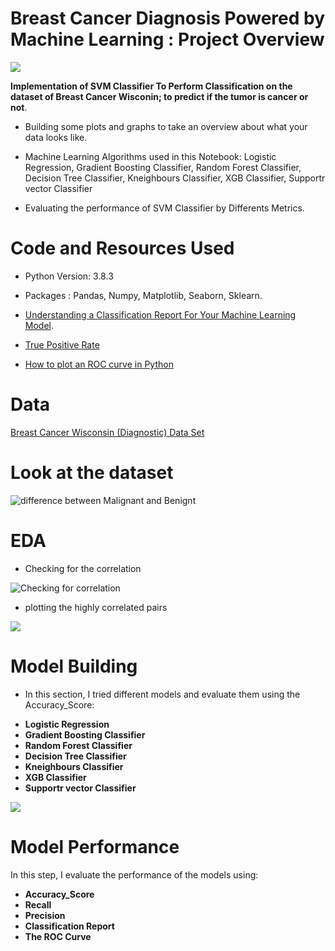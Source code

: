 # Breast Cancer Diagnosis Powered by Machine Learning : Project Overview


![](https://mlfjqdsf5ptg.i.optimole.com/iQrIoNc-LQvF_N5U/w:800/h:400/q:69/https://nationaldaycalendar.com/wp-content/uploads/2014/10/Breast-Cancer-Awareness-Month-October-1.jpg)



**Implementation of SVM Classifier To Perform Classification on the dataset of Breast Cancer Wisconin; to predict if the tumor is cancer or not**.

* Building some plots and graphs to take an overview about what your data looks like.

* Machine Learning Algorithms used in this Notebook: Logistic Regression, Gradient Boosting Classifier, Random Forest Classifier, Decision Tree Classifier, Kneighbours Classifier, XGB Classifier, Supportr vector Classifier

* Evaluating the performance of SVM Classifier by Differents Metrics.


# Code and Resources Used 

* Python Version: 3.8.3

* Packages : Pandas, Numpy, Matplotlib, Seaborn, Sklearn.

* [Understanding a Classification Report For Your Machine Learning Model](https://medium.com/@kohlishivam5522/understanding-a-classification-report-for-your-machine-learning-model-88815e2ce397).

* [True Positive Rate](https://www.sciencedirect.com/topics/computer-science/true-positive-rate)

* [How to plot an ROC curve in Python](https://www.sciencedirect.com/topics/computer-science/true-positive-rate)


# Data
 
 [Breast Cancer Wisconsin (Diagnostic) Data Set](https://www.kaggle.com/uciml/breast-cancer-wisconsin-data)


# Look at the dataset

 ![difference between Malignant and Benignt](https://gotalktogetherdotcom.files.wordpress.com/2016/05/cancerbenignmalig1.jpg?w=550)
 
 # EDA
 
 * Checking for the correlation 
 
 
![Checking for correlation](images/correlation.png)

 
  * plotting the highly correlated pairs
  
  ![](https://www.kaggleusercontent.com/kf/44797707/eyJhbGciOiJkaXIiLCJlbmMiOiJBMTI4Q0JDLUhTMjU2In0..q-QmVsJmOeECtdjQAtzdlQ.mDkpMK_zPBgsiF3lkc-qPYS9IT-vMT1f_Wc9bu42fUF6YaAaZHSvzfTI8b6CAvhekmx9xNH3UNU2ngGrwLREjyzqMutxGxIRcTjSZLwmxxqIsZj8VS1xX0-wXiJtqeM06NUFQ5UCO4Y0sZapgUhto6yn0JDk1mHnIgHDkuOmwA9V9JXUgEKrUGZXWUlicltHeazooTH_sJ3xH9EzkQjsstfQEkZ9vLP91vE8N9xEtVXmcuxXWkmcvm_VNCgkALxO2GVgF63BqjFt4155ULP_GqC6h7Mjtmb7ehhMAMmFGu20DUBbXp5-xe5wHj0ZRvfhFzjUS1XJi6mPpEJ69kkpiNh3_CckVhpi-__eXYQXnqWKi68gQAqWC1_os8dffLmDwVUqXJ62EHCJlyfUGaMKuj_25td5gmCvw8iH1N-df1wAl66eZulVGWx9Ye70zS45KYnoL7aRgEMRg1J6m2nHYI-vJWttXYJWipdOPzUpw-0XUGoEOaTz9cGOyKqFf-gwpy2r84VDU5Mx2Prh7CMpqKtDI_2bk4cgr14puIkU3bME-kgDhyqxmN_KZh5qMr8RM63NtD2RyWOx4AXL_XHXHHynNLM9Ioc74Waz8-0F11PAYCvZuqsBswHDR_ahXx-qgIK1dkQWzyNoBqdapcc6vlSgreMFQcZ-U1jY2JgVKd4.fgAXN29VHTT2EnnJoETb3w/__results___files/__results___28_0.png)
  
  # Model Building
  
  * In this section,  I tried different models and evaluate them using the Accuracy_Score:
  
   + **Logistic Regression** 
   + **Gradient Boosting Classifier**
   + **Random Forest Classifier**
   + **Decision Tree Classifier**
   + **Kneighbours Classifier**
   + **XGB Classifier**
   + **Supportr vector Classifier**


![](https://www.kaggleusercontent.com/kf/44797707/eyJhbGciOiJkaXIiLCJlbmMiOiJBMTI4Q0JDLUhTMjU2In0..q-QmVsJmOeECtdjQAtzdlQ.mDkpMK_zPBgsiF3lkc-qPYS9IT-vMT1f_Wc9bu42fUF6YaAaZHSvzfTI8b6CAvhekmx9xNH3UNU2ngGrwLREjyzqMutxGxIRcTjSZLwmxxqIsZj8VS1xX0-wXiJtqeM06NUFQ5UCO4Y0sZapgUhto6yn0JDk1mHnIgHDkuOmwA9V9JXUgEKrUGZXWUlicltHeazooTH_sJ3xH9EzkQjsstfQEkZ9vLP91vE8N9xEtVXmcuxXWkmcvm_VNCgkALxO2GVgF63BqjFt4155ULP_GqC6h7Mjtmb7ehhMAMmFGu20DUBbXp5-xe5wHj0ZRvfhFzjUS1XJi6mPpEJ69kkpiNh3_CckVhpi-__eXYQXnqWKi68gQAqWC1_os8dffLmDwVUqXJ62EHCJlyfUGaMKuj_25td5gmCvw8iH1N-df1wAl66eZulVGWx9Ye70zS45KYnoL7aRgEMRg1J6m2nHYI-vJWttXYJWipdOPzUpw-0XUGoEOaTz9cGOyKqFf-gwpy2r84VDU5Mx2Prh7CMpqKtDI_2bk4cgr14puIkU3bME-kgDhyqxmN_KZh5qMr8RM63NtD2RyWOx4AXL_XHXHHynNLM9Ioc74Waz8-0F11PAYCvZuqsBswHDR_ahXx-qgIK1dkQWzyNoBqdapcc6vlSgreMFQcZ-U1jY2JgVKd4.fgAXN29VHTT2EnnJoETb3w/__results___files/__results___65_1.png)

# Model Performance

In this step, I evaluate the performance of the models using:

* **Accuracy_Score**
* **Recall**
* **Precision**
* **Classification Report**
* **The ROC Curve**




  
